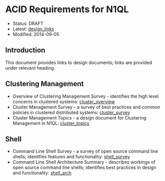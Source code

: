 # ACID Requirements for N1QL

* Status: DRAFT
* Latest: [design_links](https://github.com/couchbaselabs/query/blob/master/docs/design_links.md)
* Modified: 2014-09-05

## Introduction

This document provides links to design documents; links are provided under relevant heading.

## Clustering Management

* Overview of Clustering Management Survey - identifies the high level concerns in clustered systems: [cluster_overview](http://goo.gl/gid7LX)
* Cluster Management Survey - a survey of best practices and common policies in clustered distributed systems: [cluster_survey](http://goo.gl/gid7LX)
* Cluster Management Topics - a design document for Clustering Management in N1QL: [cluster_topics](http://goo.gl/RFa2Yb)

## Shell

* Command Line Shell Survey - a survey of open source command line shells; identifies features and functionality: [shell_survey](http://goo.gl/ZStXN7)
* Command Line Shell Architecture Summary - describes workings of open source command line shells; identifies best practices in design and functionality: [shell_arch](http://goo.gl/SFwRWq)
